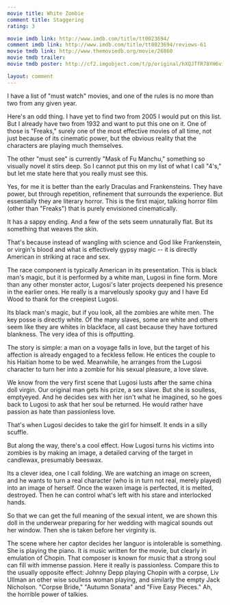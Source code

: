 ```yaml
---
movie title: White Zombie
comment title: Staggering
rating: 3

movie imdb link: http://www.imdb.com/title/tt0023694/
comment imdb link: http://www.imdb.com/title/tt0023694/reviews-61
movie tmdb link: http://www.themoviedb.org/movie/26860
movie tmdb trailer: 
movie tmdb poster: http://cf2.imgobject.com/t/p/original/hXQJTfR78YH6viXQ3yjCUTpmA5S.jpg

layout: comment
---
```


I have a list of "must watch" movies, and one of the rules is no more than two from any given year.

Here's an odd thing. I have yet to find two from 2005 I would put on this list. But I already have two from 1932 and want to put this one on it. One of those is "Freaks," surely one of the most effective movies of all time, not just because of its cinematic power, but the obvious reality that the characters are playing much themselves.

The other "must see" is currently "Mask of Fu Manchu," something so visually novel it stirs deep. So I cannot put this on my list of what I call "4's," but let me state here that you really must see this.

Yes, for me it is better than the early Draculas and Frankensteins. They have power, but through repetition, refinement that surrounds the experience. But essentially they are literary horror. This is the first major, talking horror film (other than "Freaks") that is purely envisioned cinematically.

It has a sappy ending. And a few of the sets seem unnaturally flat. But its something that weaves the skin.

That's because instead of wangling with science and God like Frankenstein, or virgin's blood and what is effectively gypsy magic -- it is directly American in striking at race and sex.

The race component is typically American in its presentation. This is black man's magic, but it is performed by a white man, Lugosi in fine form. More than any other monster actor, Lugosi's later projects deepened his presence in the earlier ones. He really is a marvelously spooky guy and I have Ed Wood to thank for the creepiest Lugosi.

Its black man's magic, but if you look, all the zombies are white men. The key posse is directly white. Of the many slaves, some are white and others seem like they are whites in blackface, all cast because they have tortured blankness. The very idea of this is offputting.

The story is simple: a man on a voyage falls in love, but the target of his affection is already engaged to a feckless fellow. He entices the couple to his Haitian home to be wed. Meanwhile, he arranges from the Lugosi character to turn her into a zombie for his sexual pleasure, a love slave.

We know from the very first scene that Lugosi lusts after the same china doll virgin. Our original man gets his prize, a sex slave. But she is soulless, emptyeyed. And he decides sex with her isn't what he imagined, so he goes back to Lugosi to ask that her soul be returned. He would rather have passion as hate than passionless love.

That's when Lugosi decides to take the girl for himself. It ends in a silly scuffle.

But along the way, there's a cool effect. How Lugosi turns his victims into zombies is by making an image, a detailed carving of the target in candlewax, presumably beeswax.

Its a clever idea, one I call folding. We are watching an image on screen, and he wants to turn a real character (who is in turn not real, merely played) into an image of herself. Once the waxen image is perfected, it is melted, destroyed. Then he can control what's left with his stare and interlocked hands.

So that we can get the full meaning of the sexual intent, we are shown this doll in the underwear preparing for her wedding with magical sounds out her window. Then she is taken before her virginity is.

The scene where her captor decides her languor is intolerable is something. She is playing the piano. It is music written for the movie, but clearly in emulation of Chopin. That composer is known for music that a strong soul can fill with immense passion. Here it really is passionless. Compare this to the usually opposite effect: Johnny Depp playing Chopin with a corpse, Liv Ullman an other wise soulless woman playing, and similarly the empty Jack Nicholson. "Corpse Bride," "Autumn Sonata" and "Five Easy Pieces." Ah, the horrible power of talkies.